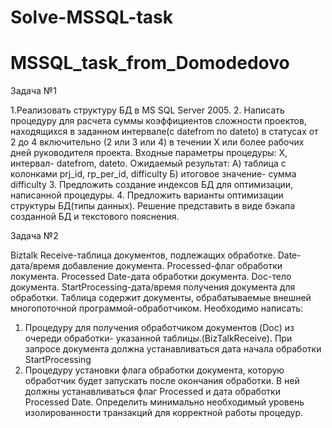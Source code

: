 Solve-MSSQL-task
================

MSSQL_task_from_Domodedovo
===========================
Задача №1

1.Реализовать структуру БД в MS SQL Server 2005.
2. Написать процедуру для расчета суммы коэффициентов сложности проектов, находящихся в заданном интервале(с datefrom по dateto) в статусах от 2 до 4 включительно (2 или 3 или 4) в   течении Х или более рабочих дней руководителя проекта.
Входные параметры процедуры: Х, интервал- datefrom, dateto.
Ожидаемый результат:
А) таблица с колонками prj_id, rp_per_id, difficulty
Б) итоговое значение- сумма difficulty
3. Предложить создание индексов БД для оптимизации, написанной процедуры.
4. Предложить варианты оптимизации структуры БД(типы данных).
Решение представить в виде бэкапа созданной БД и текстового пояснения.

Задача №2

Biztalk Receive-таблица документов, подлежащих обработке.
Date- дата/время добавление документа.
Processed-флаг обработки локумента.
Processed Date-дата обработки документа.
Doc-тело документа.
StartProcessing-дата/время получения документа для обработки.
Таблица содержит документы, обрабатываемые внешней многопоточной программой-обработчиком.
Необходимо написать:
1)  Процедуру для получения обработчиком документов (Doc) из очереди обработки- указанной таблицы.(BizTalkReceive). При запросе документа должна устанавливаться дата начала обработки StartProcessing
2)	Процедуру установки флага обработки документа, которую обработчик будет запускать после окончания обработки. В ней должны устанавливаться флаг Processed и дата обработки Processed Date.
Определить минимально необходимый уровень изолированности транзакций для корректной работы процедур.